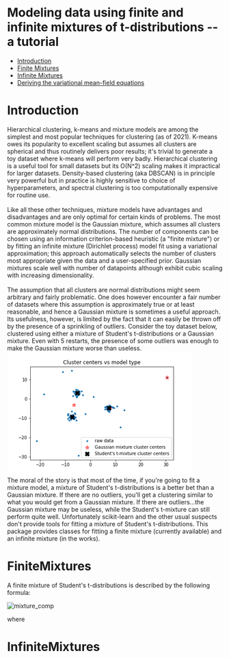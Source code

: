 Modeling data using finite and infinite mixtures of t-distributions -- a tutorial
===================

- [Introduction](#Introduction)
- [Finite Mixtures](#FiniteMixtures)
- [Infinite Mixtures](#InfiniteMixtures)
- [Deriving the variational mean-field equations](https://github.com/jlparkI/mix_T/blob/main/Documentation/variational_mean_field.pdf)<br>


# Introduction

Hierarchical clustering, k-means and mixture models are among the simplest and most
popular techniques for clustering (as of 2021). K-means owes its popularity to excellent scaling but
assumes all clusters are spherical and thus routinely delivers poor results; it's trivial to generate
a toy dataset where k-means will perform very badly. Hierarchical clustering is a useful tool for
small datasets but its O(N^2) scaling makes it impractical for larger datasets. Density-based
clustering (aka DBSCAN) is in principle very powerful but in practice is highly sensitive to choice
of hyperparameters, and spectral clustering is too computationally expensive for routine use.
<br><br>
Like all these other techniques, mixture models have advantages and disadvantages and are only optimal
for certain kinds of problems. The most common mixture model is the Gaussian mixture,
which assumes all clusters are approximately normal distributions. The number of components can 
be chosen using an information criterion-based heuristic (a "finite mixture") 
or by fitting an infinite mixture (Dirichlet process) model fit using a variational 
approximation; this approach automatically selects the number of
clusters most appropriate given the data and a user-specified prior. Gaussian mixtures scale
well with number of datapoints although exhibit cubic scaling with increasing dimensionality.
<br><br>
The assumption that all clusters are normal distributions might seem arbitrary and fairly problematic.
One does however encounter a fair number of datasets where this assumption is approximately true or
at least reasonable, and hence a Gaussian mixture is sometimes a useful approach. Its usefulness,
however, is limited by the fact that it can easily be thrown off by the presence of a sprinkling of
outliers. Consider the toy dataset below, clustered using either a mixture of Student's t-distributions
or a Gaussian mixture. Even with 5 restarts, the presence of some outliers was enough to make the 
Gaussian mixture worse than useless.
<br>
![mixture_comp](https://github.com/jlparkI/mix_T/blob/main/Documentation/STM_vs_GMM.png)
<br>
The moral of the story is that most of the time, if you're going to fit a mixture model,
a mixture of Student's t-distributions is a better bet than a Gaussian mixture. If there are no
outliers, you'll get a clustering similar to what you would get from a Gaussian mixture. If there
are outliers...the Gaussian mixture may be useless, while the Student's t-mixture can still perform
quite well. Unfortunately scikit-learn and the other usual suspects don't provide tools for fitting
a mixture of Student's t-distributions. This package provides classes for fitting a finite mixture
(currently available) and an infinite mixture (in the works).

# FiniteMixtures

A finite mixture of Student's t-distributions is described by the following formula:

![mixture_comp](https://github.com/jlparkI/mix_T/blob/main/Documentation/finite_tut_eq1.png)

where 

# InfiniteMixtures


